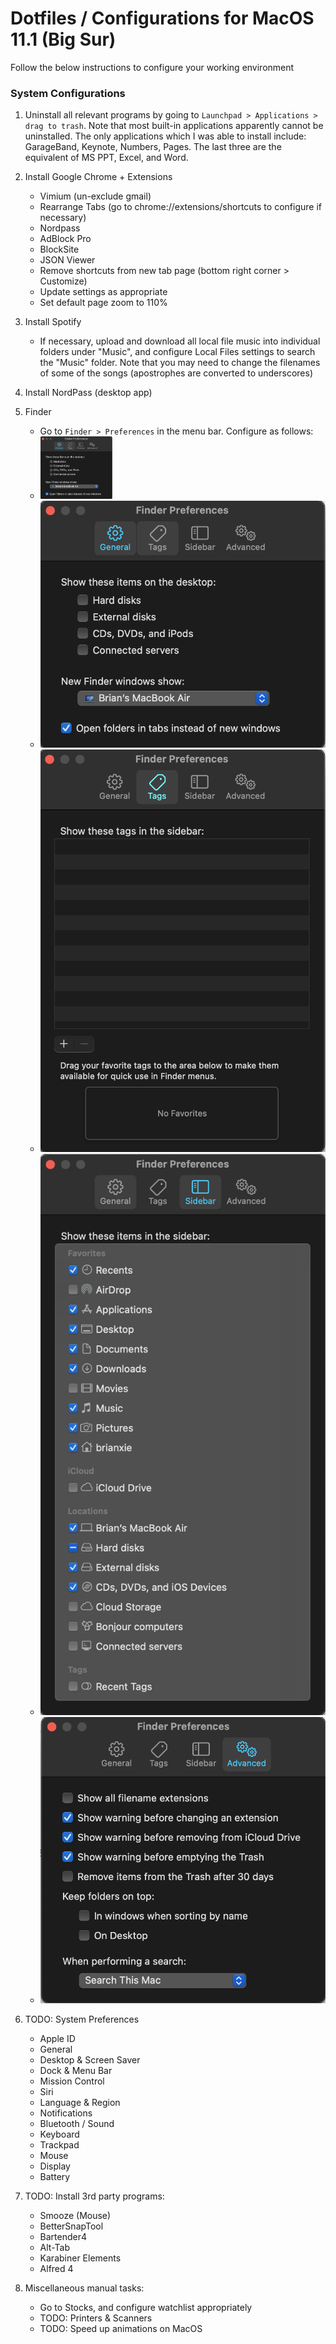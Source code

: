 # Dotfiles / Configurations for MacOS 11.1 (Big Sur)

Follow the below instructions to configure your working environment

### System Configurations

1. Uninstall all relevant programs by going to `Launchpad > Applications > drag to trash`. Note that most built-in applications apparently cannot be uninstalled. The only applications which I was able to install include: GarageBand, Keynote, Numbers, Pages. The last three are the equivalent of MS PPT, Excel, and Word.

2. Install Google Chrome + Extensions
    - Vimium (un-exclude gmail)
    - Rearrange Tabs (go to chrome://extensions/shortcuts to configure if necessary)
    - Nordpass
    - AdBlock Pro
    - BlockSite
    - JSON Viewer
    - Remove shortcuts from new tab page (bottom right corner > Customize)
    - Update settings as appropriate
    - Set default page zoom to 110%

3. Install Spotify
    - If necessary, upload and download all local file music into individual folders under "Music", and configure Local Files settings to search the "Music" folder. Note that you may need to change the filenames of some of the songs (apostrophes are converted to underscores)

4. Install NordPass (desktop app)

5. Finder
    - Go to `Finder > Preferences` in the menu bar. Configure as follows:
    - <img src="./images/system/finder/finder_1_general.png" height="100">
    - ![General](./images/system/finder/finder_1_general.png)
    - ![Tags](./images/system/finder/finder_2_tags.png)
    - ![Sidebar](./images/system/finder/finder_3_sidebar.png)
    - ![Advanced](./images/system/finder/finder_4_advanced.png)

6. TODO: System Preferences
    - Apple ID
    - General
    - Desktop & Screen Saver
    - Dock & Menu Bar
    - Mission Control
    - Siri
    - Language & Region
    - Notifications
    - Bluetooth / Sound
    - Keyboard
    - Trackpad
    - Mouse
    - Display
    - Battery

7. TODO: Install 3rd party programs:
    - Smooze (Mouse)
    - BetterSnapTool
    - Bartender4
    - Alt-Tab
    - Karabiner Elements
    - Alfred 4

8. Miscellaneous manual tasks:
    - Go to Stocks, and configure watchlist appropriately
    - TODO: Printers & Scanners
    - TODO: Speed up animations on MacOS
